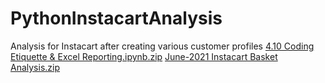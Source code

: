 # PythonInstacartAnalysis
Analysis for Instacart after creating various customer profiles
[4.10 Coding Etiquette & Excel Reporting.ipynb.zip](https://github.com/UmaChidu/PythonInstacartAnalysis/files/6951383/4.10.Coding.Etiquette.Excel.Reporting.ipynb.zip)
[June-2021 Instacart Basket Analysis.zip](https://github.com/UmaChidu/PythonInstacartAnalysis/files/6951386/June-2021.Instacart.Basket.Analysis.zip)
